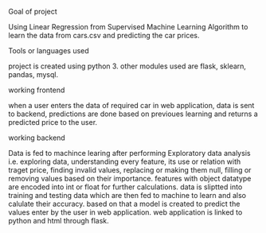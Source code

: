 Goal of project
  
  Using Linear Regression from Supervised Machine Learning Algorithm to learn the data from cars.csv and predicting the car prices.

Tools or languages used

  project is created using python 3. other modules used are flask, sklearn, pandas, mysql.
  
working frontend

  when a user enters the data of required car in web application, data is sent to backend, predictions are done based on previoues learning 
  and returns a predicted price to the user.
  
working backend

  Data is fed to machince learing after performing Exploratory data analysis i.e. exploring data, understanding every feature, its use or relation with traget price,
  finding invalid values, replacing or making them null, filling or removing values based on their importance.
  features with object datatype are encoded into int or float for further calculations.
  data is sliptted into training and testing data which are then fed to machine to learn and also calulate their accuracy.
  based on that a model is created to predict the values enter by the user in web application.
  web application is linked to python and html through flask.
  
  
